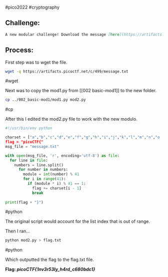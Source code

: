 #pico2022 #cryptography 

##  Challenge:
```md
A new modular challenge! Download the message [here](https://artifacts.picoctf.net/c/499/message.txt). Take each number mod 41 and find the modular inverse for the result. Then map to the following character set: 1-26 are the alphabet, 27-36 are the decimal digits, and 37 is an underscore. Wrap your decrypted message in the picoCTF flag format (i.e. `picoCTF{decrypted_message}`)
```

## Process:
First step was to wget the file.
```bash
wget -q https://artifacts.picoctf.net/c/499/message.txt
```
#wget

Next was to copy the mod1.py from [[002 basic-mod1]] to the new folder.
```bash
cp ../002_basic-mod1/mod1.py mod2.py
```
#cp

After this I edited the mod2.py file to work with the new modulo.
```python
#!/usr/bin/env python

charset = ["a","b","c","d","e","f","g","h","i","j","k","l","m","n","o
flag = "picoCTF{"
msg_file = "message.txt"

with open(msg_file, 'r', encoding='utf-8') as file:
  for line in file:
    numbers = line.split()
      for number in numbers:
        module = int(number) % 41
        for i in range(41):
	      if (module * i) % 41 == 1:
		    flag += charset[i - 1]
		    break
		    
print(flag + "}")
```
#python 

The original script would account for the list index that is out of range.

Then I ran...
```bash
python mod2.py > flag.txt
```
#python 

Which outputted the flag to the flag.txt file.

**Flag: *picoCTF{1nv3r53ly_h4rd_c680bdc1}***


